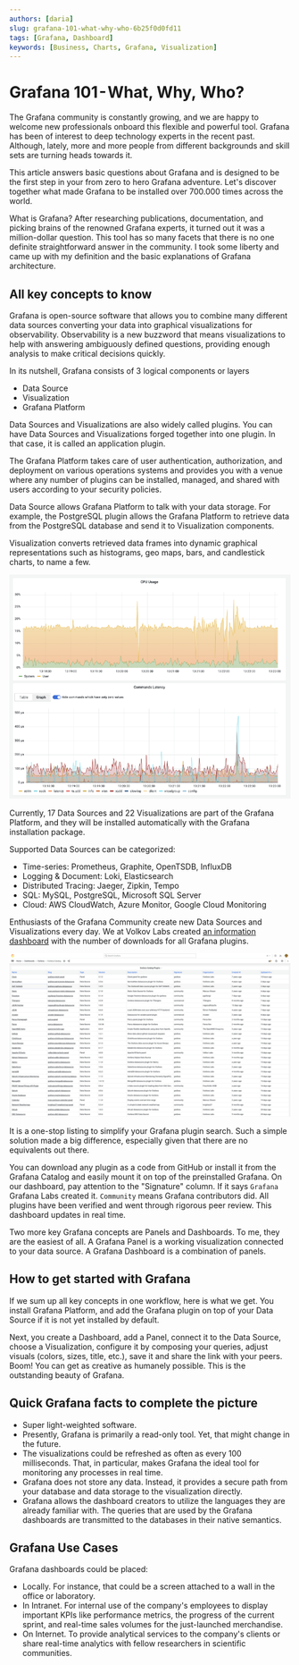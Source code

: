 ```yaml
---
authors: [daria]
slug: grafana-101-what-why-who-6b25f0d0fd11
tags: [Grafana, Dashboard]
keywords: [Business, Charts, Grafana, Visualization]
---
```


# Grafana 101 - What, Why, Who?

The Grafana community is constantly growing, and we are happy to welcome new professionals onboard this flexible and powerful tool. Grafana has been of interest to deep technology experts in the recent past. Although, lately, more and more people from different backgrounds and skill sets are turning heads towards it.

<!--truncate-->

This article answers basic questions about Grafana and is designed to be the first step in your from zero to hero Grafana adventure. Let's discover together what made Grafana to be installed over 700.000 times across the world.

What is Grafana? After researching publications, documentation, and picking brains of the renowned Grafana experts, it turned out it was a million-dollar question. This tool has so many facets that there is no one definite straightforward answer in the community. I took some liberty and came up with my definition and the basic explanations of Grafana architecture.

## All key concepts to know

Grafana is open-source software that allows you to combine many different data sources converting your data into graphical visualizations for observability. Observability is a new buzzword that means visualizations to help with answering ambiguously defined questions, providing enough analysis to make critical decisions quickly.

In its nutshell, Grafana consists of 3 logical components or layers
- Data Source
- Visualization
- Grafana Platform

Data Sources and Visualizations are also widely called plugins. You can have Data Sources and Visualizations forged together into one plugin. In that case, it is called an application plugin.

The Grafana Platform takes care of user authentication, authorization, and deployment on various operations systems and provides you with a venue where any number of plugins can be installed, managed, and shared with users according to your security policies.

Data Source allows Grafana Platform to talk with your data storage. For example, the PostgreSQL plugin allows the Grafana Platform to retrieve data from the PostgreSQL database and send it to Visualization components.

Visualization converts retrieved data frames into dynamic graphical representations such as histograms, geo maps, bars, and candlestick charts, to name a few.

![Monitoring CPU Usage and Commands Latency using TimeSeries in Grafana.](visualization.png)

Currently, 17 Data Sources and 22 Visualizations are part of the Grafana Platform, and they will be installed automatically with the Grafana installation package.

Supported Data Sources can be categorized:

- Time-series: Prometheus, Graphite, OpenTSDB, InfluxDB
- Logging & Document: Loki, Elasticsearch
- Distributed Tracing: Jaeger, Zipkin, Tempo
- SQL: MySQL, PostgreSQL, Microsoft SQL Server
- Cloud: AWS CloudWatch, Azure Monitor, Google Cloud Monitoring

Enthusiasts of the Grafana Community create new Data Sources and Visualizations every day. We at Volkov Labs created [an information dashboard](https://demo.volkovlabs.io) with the number of downloads for all Grafana plugins.

![The information dashboard with the number of downloads for all Grafana plugins](dashboard.png)

It is a one-stop listing to simplify your Grafana plugin search. Such a simple solution made a big difference, especially given that there are no equivalents out there.

You can download any plugin as a code from GitHub or install it from the Grafana Catalog and easily mount it on top of the preinstalled Grafana. On our dashboard, pay attention to the "Signature" column. If it says `Grafana` Grafana Labs created it. `Community` means Grafana contributors did. All plugins have been verified and went through rigorous peer review. This dashboard updates in real time.

Two more key Grafana concepts are Panels and Dashboards. To me, they are the easiest of all. A Grafana Panel is a working visualization connected to your data source. A Grafana Dashboard is a combination of panels.

## How to get started with Grafana

If we sum up all key concepts in one workflow, here is what we get. You install Grafana Platform, and add the Grafana plugin on top of your Data Source if it is not yet installed by default.

Next, you create a Dashboard, add a Panel, connect it to the Data Source, choose a Visualization, configure it by composing your queries, adjust visuals (colors, sizes, title, etc.), save it and share the link with your peers. Boom! You can get as creative as humanely possible. This is the outstanding beauty of Grafana.

## Quick Grafana facts to complete the picture

- Super light-weighted software.
- Presently, Grafana is primarily a read-only tool. Yet, that might change in the future.
- The visualizations could be refreshed as often as every 100 milliseconds. That, in particular, makes Grafana the ideal tool for monitoring any processes in real time.
- Grafana does not store any data. Instead, it provides a secure path from your database and data storage to the visualization directly.
- Grafana allows the dashboard creators to utilize the languages they are already familiar with. The queries that are used by the Grafana dashboards are transmitted to the databases in their native semantics.

## Grafana Use Cases

Grafana dashboards could be placed:

- Locally. For instance, that could be a screen attached to a wall in the office or laboratory.
- In Intranet. For internal use of the company's employees to display important KPIs like performance metrics, the progress of the current sprint, and real-time sales volumes for the just-launched merchandise.
- On Internet. To provide analytical services to the company's clients or share real-time analytics with fellow researchers in scientific communities.